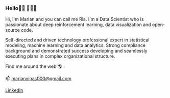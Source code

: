 ### Hello👋🏼 👩🏻‍💻

Hi, I'm Marian and you can call me Ria. I'm a Data Scientist who is passionate about deep reinforcement learning, data visualization and open-source code.

Self-directed and driven technology professional expert in statistical modeling, machine learning and data analytics. Strong compliance background and demonstrated success developing and seamlessly executing plans in complex organizational structure.

Find me around the web 🌎 :

📫   marianvinas000@gmail.com

  [LinkedIn](https://www.linkedin.com/in/marian-vinas/)



<!--
**marianvinas/MarianVinas** is a ✨ _special_ ✨ repository because its `README.md` (this file) appears on your GitHub profile.

Here are some ideas to get you started:

- 🔭 I’m currently working on ...
- 🌱 I’m currently learning ...
- 👯 I’m looking to collaborate on ...
- 🤔 I’m looking for help with ...
- 💬 Ask me about ...
- 📫 How to reach me: ...
- 😄 Pronouns: ...
- ⚡ Fun fact: ...
-->
